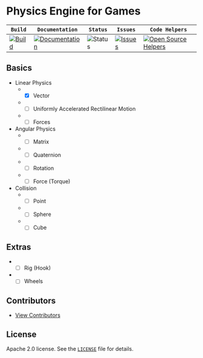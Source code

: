 # Physics Engine for Games

| **`Build`** | **`Documentation`** | **`Status`** | **`Issues`** | **`Code Helpers`** |
| --- | --- | --- | --- | --- |
| [![Build](https://travis-ci.org/marcelochaves95/physics-engine.svg?branch=master)](https://travis-ci.org/marcelochaves95/physics-engine) | [![Documentation](https://img.shields.io/badge/docs-wiki-blue.svg)](https://github.com/marcelochaves95/physics-engine/wiki) | ![Status](https://img.shields.io/badge/status-alpha-yellow.svg) | [![Issues](https://img.shields.io/github/issues/marcelochaves95/physics-engine.svg)](https://github.com/marcelochaves95/physics-engine/issues) | [![Open Source Helpers](https://www.codetriage.com/marcelochaves95/physics-engine/badges/users.svg)](https://www.codetriage.com/marcelochaves95/physics-engine)

## Basics
- Linear Physics
   - - [x] Vector
   - - [ ] Uniformly Accelerated Rectilinear Motion
   - - [ ] Forces

- Angular Physics
   - - [ ] Matrix
   - - [ ] Quaternion
   - - [ ] Rotation
   - - [ ] Force (Torque)

- Collision
   - - [ ] Point
   - - [ ] Sphere
   - - [ ] Cube

## Extras
   - - [ ] Rig (Hook)
   - - [ ] Wheels

## Contributors
 - [View Contributors](https://github.com/marcelochaves95/physics-engine/graphs/contributors)

## License
Apache 2.0 license. See the [`LICENSE`](LICENSE) file for details.
